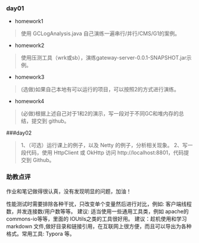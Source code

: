 ### day01
- homework1
>使用 GCLogAnalysis.java 自己演练一遍串行/并行/CMS/G1的案例。
- homework2
>使用压测工具（wrk或sb），演练gateway-server-0.0.1-SNAPSHOT.jar示例。
- homework3
>(选做)如果自己本地有可以运行的项目，可以按照2的方式进行演练。
- homework4
>(必做)根据上述自己对于1和2的演示，写一段对于不同GC和堆内存的总结，提交到 github。


###day02
>1、（可选）运行课上的例子，以及 Netty 的例子，分析相关现象。
2、写一段代码，使用 HttpClient 或 OkHttp 访问 http://localhost:8801，代码提交到
Github。

### 助教点评
作业和笔记做得很认真，没有发现明显的问题，加油！

性能测试时需要排除各种干扰，只改变单个变量然后进行对比，例如: 客户端线程数，并发连接数/用户数等等。
建议: 适当使用一些通用工具类，例如 apache的commons-io等等，里面的 IOUtils之类的工具很好用。
建议：趁机使用和学习 markdown 文件,做好目录和链接引用，在互联网上很方便，而且可以导出为各种格式。常用工具: Typora 等。